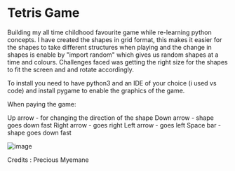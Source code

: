 # Tetris Game

Building my all time childhood favourite game while re-learning python concepts. I have created the shapes in grid format, this makes it easier for the shapes to take different structures when playing and the change in shapes is enable by "import random" which gives us random shapes at a time and colours. Challenges faced was getting the right size for the shapes to fit the screen and and rotate accordingly.

To install you need to have python3 and an IDE of your choice (i used vs code) and install pygame to enable the graphics of the game.

When paying the game:

Up arrow - for changing the direction of the shape
Down arrow - shape goes down fast
Right arrow - goes right
Left arrow - goes left
Space bar - shape goes down fast












![image](https://github.com/Preciouss-dev/Tetris/assets/127659889/cd45f9f3-11ae-4296-82da-8252f002c8b8)

Credits : Precious Myemane
